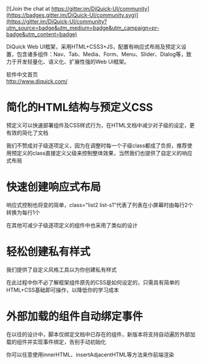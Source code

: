 
[![Join the chat at https://gitter.im/DiQuick-UI/community](https://badges.gitter.im/DiQuick-UI/community.svg)](https://gitter.im/DiQuick-UI/community?utm_source=badge&utm_medium=badge&utm_campaign=pr-badge&utm_content=badge)

<p>DiQuick Web UI框架，采用HTML+CSS3+JS，配置有响应式布局及预定义设置，包含诸多组件：Nav、Tab、Media、Form、Menu、Slider、Dialog等，致力于开发轻量化、语义化、扩展性强的Web UI框架。</p>

<p>软件中文首页<br />
<a href="http://www.diquick.com/" target="_blank">http://www.diquick.com/</a></p>

<h1>简化的HTML结构与预定义CSS</h1>

<p>预定义可以快速部署组件及CSS样式行为，在HTML文档中减少对子级的设定，更有效的简化了文档</p>

<p>我们不赞成对子级逐项定义，因为在调整时每一个子级class都成了负担，推荐使用预定义的class直接定义父级来控制整体效果，当然我们也提供了自定义的响应式布局</p>

<h1>快速创建响应式布局</h1>

<p>响应式控制也将变的简单，class=&quot;list2 list-s1&quot;代表了列表在小屏幕时由每行2个转换为每行1个</p>

<p>在其他可减少子级逐项定义的组件中也采用了类似的设计</p>

<h1>轻松创建私有样式</h1>

<p>我们提供了自定义风格工具以为你创建私有样式</p>

<p>在此过程中你不必了解框架组件原先的CSS是如何设定的，只需具有简单的HTML+CSS基础即可操作，以降低你的学习成本</p>

<h1>外部加载的组件自动绑定事件</h1>

<p>在以往的设计中，脚本仅绑定文档中已存在的组件，新版本将支持自动遍厉外部加载的组件并实现事件绑定，告别手动初始化</p>

<p>你可以任意使用innerHTML、insertAdjacentHTML等方法来作前端渲染</p>
